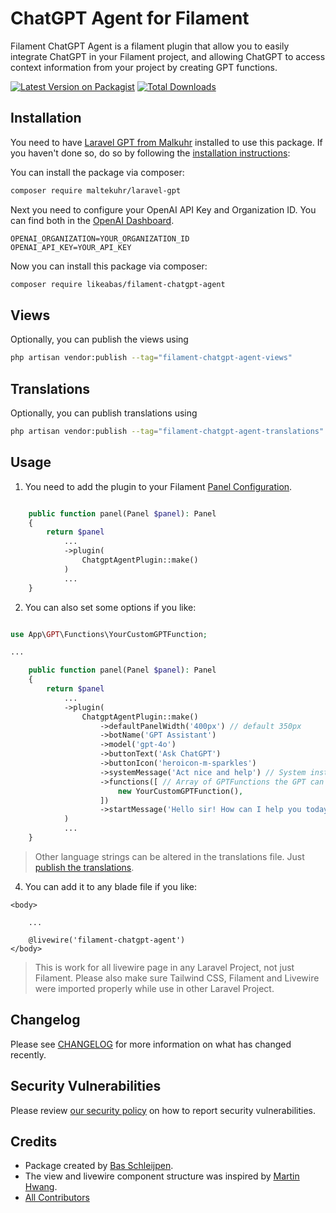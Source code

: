 # ChatGPT Agent for Filament

Filament ChatGPT Agent is a filament plugin that allow you to easily integrate ChatGPT in your Filament project, and allowing ChatGPT to access context information from your project by creating GPT functions.

[![Latest Version on Packagist](https://img.shields.io/packagist/v/icetalker/filament-chatgpt-bot.svg?style=flat-square)](https://packagist.org/packages/icetalker/filament-chatgpt-bot)
[![Total Downloads](https://img.shields.io/packagist/dt/icetalker/filament-chatgpt-bot.svg?style=flat-square)](https://packagist.org/packages/icetalker/filament-chatgpt-bot)

## Installation

You need to have [Laravel GPT from Malkuhr](https://github.com/maltekuhr/laravel-gpt) installed to use this package. If you haven't done so, do so by following the [installation instructions](https://github.com/maltekuhr/laravel-gpt?tab=readme-ov-file#installation):

You can install the package via composer:

```bash
composer require maltekuhr/laravel-gpt
```

Next you need to configure your OpenAI API Key and Organization ID. You can find both in the [OpenAI Dashboard](https://platform.openai.com/account/org-settings).

```dotenv
OPENAI_ORGANIZATION=YOUR_ORGANIZATION_ID
OPENAI_API_KEY=YOUR_API_KEY
```

Now you can install this package via composer:

```bash
composer require likeabas/filament-chatgpt-agent
```

## Views

Optionally, you can publish the views using

```bash
php artisan vendor:publish --tag="filament-chatgpt-agent-views"
```

## Translations

Optionally, you can publish translations using

```bash
php artisan vendor:publish --tag="filament-chatgpt-agent-translations"
```

## Usage

1. You need to add the plugin to your Filament [Panel Configuration](https://laravel-filament.cn/docs/en/3.x/panels/configuration).

```php

    public function panel(Panel $panel): Panel
    {
        return $panel
            ...
            ->plugin(
                ChatgptAgentPlugin::make()
            )
            ...
    }
```

2. You can also set some options if you like:

```php

use App\GPT\Functions\YourCustomGPTFunction;

...

    public function panel(Panel $panel): Panel
    {
        return $panel
            ...
            ->plugin(
                ChatgptAgentPlugin::make()
                    ->defaultPanelWidth('400px') // default 350px
                    ->botName('GPT Assistant')
                    ->model('gpt-4o')
                    ->buttonText('Ask ChatGPT')
                    ->buttonIcon('heroicon-m-sparkles')
                    ->systemMessage('Act nice and help') // System instructions for the GPT
                    ->functions([ // Array of GPTFunctions the GPT can use
                        new YourCustomGPTFunction(),
                    ])
                    ->startMessage('Hello sir! How can I help you today?') // Default start message, set to false to not show a message
            )
            ...
    }
```

> Other language strings can be altered in the translations file. Just [publish the translations](#translations).

4. You can add it to any blade file if you like:

```blade
<body>

    ...

    @livewire('filament-chatgpt-agent')
</body>
```

> This is work for all livewire page in any Laravel Project, not just Filament. Please also make sure Tailwind CSS, Filament and Livewire were imported properly while use in other Laravel Project.

## Changelog

Please see [CHANGELOG](CHANGELOG.md) for more information on what has changed recently.

## Security Vulnerabilities

Please review [our security policy](../../security/policy) on how to report security vulnerabilities.

## Credits

- Package created by [Bas Schleijpen](https://github.com/likeabas).
- The view and livewire component structure was inspired by [Martin Hwang](https://github.com/icetalker).
- [All Contributors](../../contributors)
